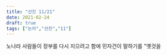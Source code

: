 ```yaml
---
title: "선진 11/21"
date: 2021-02-24
draft: true
tags: ["논어","선진","11"]
---
```

노나라 사람들이 장부를 다시 지으려고 함에 민자건이 말하기를 "옛것을
